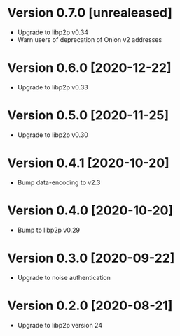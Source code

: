 # Version 0.7.0 [unrealeased]

- Upgrade to libp2p v0.34
- Warn users of deprecation of Onion v2 addresses

# Version 0.6.0 [2020-12-22]

- Upgrade to libp2p v0.33

# Version 0.5.0 [2020-11-25]

- Upgrade to libp2p v0.30

# Version 0.4.1 [2020-10-20]

- Bump data-encoding to v2.3

# Version 0.4.0 [2020-10-20]

- Bump to libp2p v0.29

# Version 0.3.0 [2020-09-22]

- Upgrade to noise authentication

# Version 0.2.0 [2020-08-21]

- Upgrade to libp2p version 24
